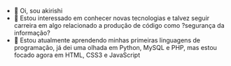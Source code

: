 - 👋 Oi, sou akirishi
- 👀 Estou interessado em conhecer novas tecnologias e talvez seguir carreira em algo relacionado a produção de código como ?segurança da informação?
- 🌱 Estou atualmente aprendendo minhas primeiras linguagens de programação, já dei uma olhada em Python, MySQL e PHP, mas estou focado agora em HTML, CSS3 e JavaScript
